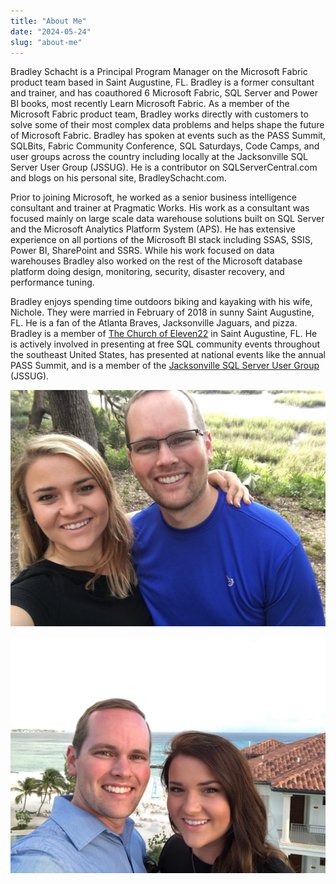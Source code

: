 ```yaml
---
title: "About Me"
date: "2024-05-24"
slug: "about-me"
---
```

Bradley Schacht is a Principal Program Manager on the Microsoft Fabric product team based in Saint Augustine, FL. Bradley is a former consultant and trainer, and has coauthored 6 Microsoft Fabric, SQL Server and Power BI books, most recently Learn Microsoft Fabric. As a member of the Microsoft Fabric product team, Bradley works directly with customers to solve some of their most complex data problems and helps shape the future of Microsoft Fabric. Bradley has spoken at events such as the PASS Summit, SQLBits, Fabric Community Conference, SQL Saturdays, Code Camps, and user groups across the country including locally at the Jacksonville SQL Server User Group (JSSUG). He is a contributor on SQLServerCentral.com and blogs on his personal site, BradleySchacht.com.

Prior to joining Microsoft, he worked as a senior business intelligence consultant and trainer at Pragmatic Works. His work as a consultant was focused mainly on large scale data warehouse solutions built on SQL Server and the Microsoft Analytics Platform System (APS). He has extensive experience on all portions of the Microsoft BI stack including SSAS, SSIS, Power BI, SharePoint and SSRS. While his work focused on data warehouses Bradley also worked on the rest of the Microsoft database platform doing design, monitoring, security, disaster recovery, and performance tuning.

Bradley enjoys spending time outdoors biking and kayaking with his wife, Nichole. They were married in February of 2018 in sunny Saint Augustine, FL. He is a fan of the Atlanta Braves, Jacksonville Jaguars, and pizza. Bradley is a member of [The Church of Eleven22](https://coe22.com/) in Saint Augustine, FL. He is actively involved in presenting at free SQL community events throughout the southeast United States, has presented at national events like the annual PASS Summit, and is a member of the [Jacksonville SQL Server User Group](https://www.meetup.com/jaxssug/) (JSSUG).

![](2017-05-20-08.26.55.png)

![](2018-02-22-17.38.25.png)